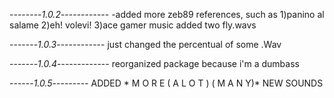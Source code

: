 --------*1.0.2*------------
-added more zeb89 references, such as
 1)panino al salame
 2)eh! volevi!
 3)ace gamer music
added two fly.wavs

-------*1.0.3*------------
just changed the percentual of some .Wav

-------*1.0.4*-------------
reorganized package because i'm a dumbass

------*1.0.5*---------
ADDED * M O R E ( A  L O T ) ( M A N Y)* NEW SOUNDS
